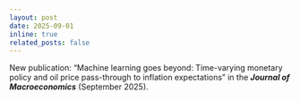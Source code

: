 ```yaml
---
layout: post
date: 2025-09-01
inline: true
related_posts: false
---
```


New publication: “Machine learning goes beyond: Time-varying monetary policy and oil price pass-through to inflation expectations” in the ***Journal of Macroeconomics*** (September 2025).